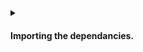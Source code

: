 <details>
<summary>
<h4>

Importing the dependancies.

</h4>
</summary>
<p>

We need to import the [Reach Standard Library](https://docs.reach.sh/frontend/#js_stdlib.withDisconnect) module for Javascript.

```javascript
import { loadStdlib } from '@reach-sh/stdlib';
```
> `loadStdlib` is a function that will load the standard library dynamically based on the [`REACH_CONNECTOR_MODE`](https://docs.reach.sh/tool/#cmd_REACH_CONNECTOR_MODE) environment variable.

> You can also pass in a `REACH_CONNECTOR_MODE` variable directly to `loadStdlib` if you want to override the default.

```javascript
// connector can be 'ETH', 'ALGO', or 'CFX'
const stdlib = await loadStdlib("ALGO");
```

We also need to import the backend.

- Once we run :
```shell
./reach compile
```
Reach will transpile the `index.rsh` file to `index.main.mjs` and output it to `build/index.main.mjs`. The `index.main.mjs` file will contain all the code we need to interact with our backend contract. We can now import `index.main.mjs` into our application

```javascript
import * as backend from './build/index.main.mjs';
```
</p>
</details>